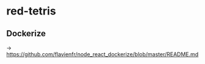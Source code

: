 # red-tetris

## Dockerize
-> https://github.com/flavienfr/node_react_dockerize/blob/master/README.md
